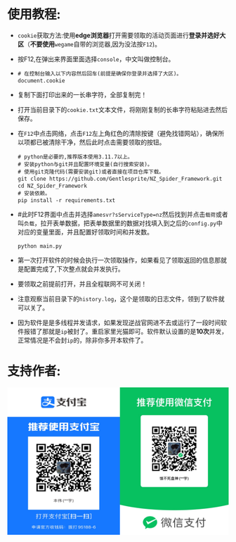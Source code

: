 # 使用教程:

- `cookie`获取方法:使用**edge浏览器**打开需要领取的活动页面进行**登录并选好大区**（**不要使用**`wegame`自带的浏览器,因为没法按`F12`)。

- 按F12,在弹出来界面里面选择`console`，中文叫做控制台。

- ```shell
  # 在控制台输入以下内容然后回车(前提是确保你登录并选择了大区)。
  document.cookie
  ```

- 复制下面打印出来的一长串字符，全部复制完！

- 打开当前目录下的`cookie.txt`文本文件，将刚刚复制的长串字符粘贴进去然后保存。

- 在`F12`中点击网络，点击`F12`左上角红色的清除按键（避免找错网站），确保所以项都已被清除干净，然后此时点击需要领取的按钮。

  ```shell
  # python是必要的,推荐版本使用3.11.7以上。
  # 安装python与git并且配置环境变量(自行搜索安装)。
  # 使用git克隆代码(需要安装git)或者直接在项目仓库下载。
  git clone https://github.com/Gentlesprite/NZ_Spider_Framework.git
  cd NZ_Spider_Framework
  # 安装依赖。
  pip install -r requirements.txt
  ```

- #此时F12界面中点击并选择`amesvr?sServiceType=nz`然后找到并点击`载荷`或者叫`负载`，拉开表单数据，把表单数据里的数据对找填入到之后的`config.py`中对应的变量里面，并且配置好领取时间和并发数。

  ```shell
  python main.py
  ```

- 第一次打开软件的时候会执行一次领取操作，如果看见了领取返回的信息那就是配置完成了,下次整点就会并发执行。

- 要领取之前提前打开，并且全程联网不可关闭！

- 注意观察当前目录下的`history.log`，这个是领取的日志文件，领到了软件就可以关了。

- 因为软件是是多线程并发请求，如果发现逆战官网进不去或运行了一段时间软件报错了那就是`ip`被封了。重启家里光猫即可。软件默认设置的是**10次**并发，正常情况是不会封`ip`的，除非你多开本软件了。

# 支持作者:

![image](https://github.com/Gentlesprite/NZ_Spider_Framework/blob/main/doc/扫码支持作者.png)
